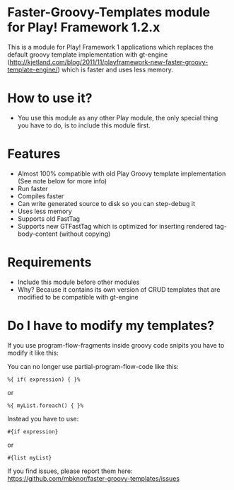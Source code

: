 Faster-Groovy-Templates module for Play! Framework 1.2.x
=====================

This is a module for Play! Framework 1 applications which replaces the default groovy template implementation with gt-engine (http://kjetland.com/blog/2011/11/playframework-new-faster-groovy-template-engine/) which is faster and uses less memory.

How to use it?
============

 * You use this module as any other Play module, the only special thing you have to do, is to include this module first.

Features
==========
 * Almost 100% compatible with old Play Groovy template implementation (See note below for more info)
 * Run faster
 * Compiles faster
 * Can write generated source to disk so you can step-debug it
 * Uses less memory
 * Supports old FastTag
 * Supports new GTFastTag which is optimized for inserting rendered tag-body-content (without copying)

Requirements
==========

 * Include this module before other modules
  * Why? Because it contains its own version of CRUD templates that are modified to be compatible with gt-engine


Do I have to modify my templates?
==========

If you use program-flow-fragments inside groovy code snipits you have to modify it like this:

You can no longer use partial-program-flow-code like this:

	%{ if( expression) { }%
or

	%{ myList.foreach() { }%

Instead you have to use:
	
	#{if expression}
	
or

	#{list myList}


If you find issues, please report them here: https://github.com/mbknor/faster-groovy-templates/issues



